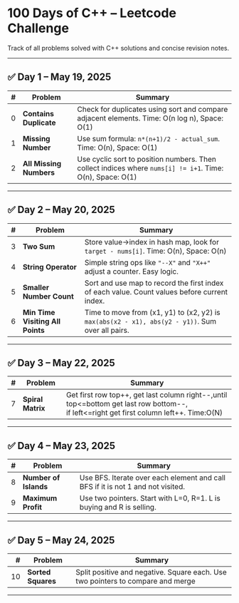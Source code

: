 # 100 Days of C++ – Leetcode Challenge

Track of all problems solved with C++ solutions and concise revision notes.

---

## ✅ Day 1 – May 19, 2025

| # | Problem                 | Summary                                                                                                   |
|--:|-------------------------|-----------------------------------------------------------------------------------------------------------|
| 0 | **Contains Duplicate**  | Check for duplicates using sort and compare adjacent elements. Time: O(n log n), Space: O(1)              |
| 1 | **Missing Number**      | Use sum formula: `n*(n+1)/2 - actual_sum`. Time: O(n), Space: O(1)                                        |
| 2 | **All Missing Numbers** | Use cyclic sort to position numbers. Then collect indices where `nums[i] != i+1`. Time: O(n), Space: O(1) |

---

## ✅ Day 2 – May 20, 2025

| # | Problem                          | Summary                                                                                          |
|--:|----------------------------------|--------------------------------------------------------------------------------------------------|
| 3 | **Two Sum**                      | Store value→index in hash map, look for `target - nums[i]`. Time: O(n), Space: O(n)              |
| 4 | **String Operator**              | Simple string ops like `"--X"` and `"X++"` adjust a counter. Easy logic.                         |
| 5 | **Smaller Number Count**         | Sort and use map to record the first index of each value. Count values before current index.     |
| 6 | **Min Time Visiting All Points** | Time to move from (x1, y1) to (x2, y2) is `max(abs(x2 - x1), abs(y2 - y1))`. Sum over all pairs. |

---

## ✅ Day 3 – May 22, 2025

| # | Problem           | Summary                                                                                                                                      |
|--:|-------------------|----------------------------------------------------------------------------------------------------------------------------------------------|
| 7 | **Spiral Matrix** | Get first row top++, get last column right--,until top<=bottom get last row bottom--,<br/> if left<=right get first column left++. Time:O(N) |

---

## ✅ Day 4 – May 23, 2025

| # | Problem               | Summary                                                                         |
|--:|-----------------------|---------------------------------------------------------------------------------|
| 8 | **Number of Islands** | Use BFS. Iterate over each element and call BFS if it is not 1 and not visited. | 
| 9 | **Maximum Profit**    | Use two pointers. Start with L=0, R=1. L is buying and R is selling.            | 

---

## ✅ Day 5 – May 24, 2025

|  # | Problem            | Summary                                                                         |
|---:|--------------------|---------------------------------------------------------------------------------|
| 10 | **Sorted Squares** | Split positive and negative. Square each. Use two pointers to compare and merge |

---
